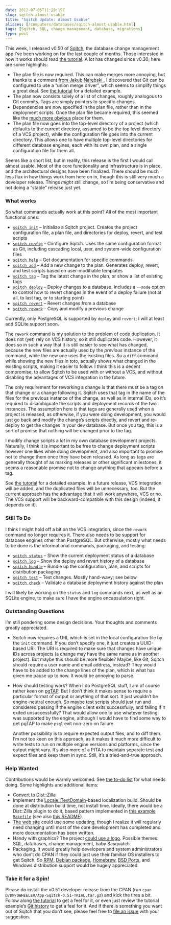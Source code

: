 ```yaml
--- 
date: 2012-07-05T11:29:19Z
slug: sqitch-almost-usable
title: "Sqitch Update: Almost Usable"
aliases: [/computers/databases/sqitch-almost-usable.html]
tags: [Sqitch, SQL, change management, database, migrations]
type: post
---
```


<p>This week, I released v0.50 of <a href="http://sqitch.org/">Sqitch</a>, the database change management app I’ve been working on for the last couple of months. Those interested in how it works should read <a href="https://github.com/theory/sqitch/blob/master/lib/sqitchtutorial.pod">the tutorial</a>. A lot has changed since v0.30; here are some highlights:</p>

<ul>
<li>The plan file is now required. This can make merges more annoying, but thanks to a comment <a href="/computers/databases/sqitch-dependencies.html#comment-538970287">from Jakub Narębski </a>, I discovered that Git can be configured to use a “union merge driver”, which seems to simplify things a great deal. See <a href="https://github.com/theory/sqitch/blob/master/lib/sqitchtutorial.pod#emergency">the tutorial</a> for a detailed example.</li>
<li>The plan now consists solely of a list of
changes, roughly analogous to Git commits. Tags are simply pointers to specific changes.</li>
<li>Dependencies are now specified in the plan file, rather than in the deployment scripts. Once the plan file became required, this seemed like the <a href="/computers/databases/sqitch-dependencies.html">much more obvious</a> place for them.</li>
<li>The plan file now goes into the top-level directory of a project (which defaults to the current directory, assumed to be the top level directory of a VCS project), while the configuration file goes into the current directory. This allows one to have multiple top-level directories for different database engines, each with its own plan, and a single configuration file for them all.</li>
</ul>


<p>Seems like a short list, but in reality, this release is the first I would call almost usable. Most of the core functionality and infrastructure is in place, and the architectural designs have been finalized. There should be much less flux in how things work from here on in, though this is still very much a developer release. Things <em>might</em> still change, so I’m being conservative and not doing a “stable” release just yet.</p>

<h3>What works</h3>

<p>So what commands actually work at this point? All of the most important functional ones:</p>

<ul>
<li><a href="https://github.com/theory/sqitch/blob/master/lib/sqitch-init.pod"><code>sqitch init</code></a> – Initialize a Sqitch project. Creates the project configuration file, a plan file, and directories for deploy, revert, and test scripts</li>
<li><a href="https://github.com/theory/sqitch/blob/master/lib/sqitch-config.pod"><code>sqitch config</code></a> – Configure Sqitch. Uses the same configuration format as Git, including cascading local, user, and system-wide configuration files</li>
<li><a href="https://github.com/theory/sqitch/blob/master/lib/sqitch-help.pod"><code>sqitch help</code></a> – Get documentation for specific commands</li>
<li><a href="https://github.com/theory/sqitch/blob/master/lib/sqitch-add.pod"><code>sqitch add</code></a> – Add a new change to the plan. Generates deploy, revert, and test scripts based on user-modifiable templates</li>
<li><a href="https://github.com/theory/sqitch/blob/master/lib/sqitch-tag.pod"><code>sqitch tag</code></a> – Tag the latest change in the plan, or show a list of existing tags</li>
<li><a href="https://github.com/theory/sqitch/blob/master/lib/sqitch-deploy.pod"><code>sqitch deploy</code></a> – Deploy changes to a database. Includes a <code>--mode</code> option to control how to revert changes in the event of a deploy failure (not at all, to last tag, or to starting point)</li>
<li><a href="https://github.com/theory/sqitch/blob/master/lib/sqitch-revert.pod"><code>sqitch revert</code></a> – Revert changes from a database</li>
<li><a href="https://github.com/theory/sqitch/blob/master/lib/sqitch-rework.pod"><code>sqitch rework</code></a> – Copy and modify a previous change</li>
</ul>


<p>Currently, only PostgreSQL is supported by <code>deploy</code> and <code>revert</code>; I will at least add SQLite support soon.</p>

<p>The <code>rework</code> command is my solution to the problem of code duplication. It does not (yet) rely on VCS history, so it still duplicates code. However, it does so in such a way that it is still easier to see what has changed, because the new files are actually used by the <em>previous</em> instance of the command, while the new one uses the existing files. So a <code>diff</code> command, while showing the new files in toto, actually shows what changed in the existing scripts, making it easier to follow. I think this is a decent compromise, to allow Sqitch to be used with or without a VCS, and without disabling the advantages of VCS integration in the future.</p>

<p>The only requirement for reworking a change is that there must be a tag on that change or a change following it. Sqitch uses that tag in the name of the files for the previous instance of the change, as well as in internal IDs, so it’s required to disambiguate the scripts and deployment records of the two instances. The assumption here is that tags are generally used when a project is released, as otherwise, if you were doing development, you would just go back and modify the change’s scripts directly, and revert and re-deploy to get the changes in your dev database. But once you tag, this is a sort of promise that nothing will be changed prior to the tag.</p>

<p>I modify change scripts a <em>lot</em> in my own database development projects. Naturally, I think it is important to be free to change deployment scripts however one likes while doing development, and also important to promise not to change them once they have been released. As long as tags are generally thought of as marking releases or other significant milestones, it seems a reasonable promise not to change anything that appears before a tag.</p>

<p>See <a href="https://github.com/theory/sqitch/blob/master/lib/sqitchtutorial.pod#in-place-changes">the tutorial</a> for a detailed example. In a future release, VCS integration will be added, and the duplicated files will be unnecessary, too. But the current approach has the advantage that it will work anywhere, VCS or no. The VCS support will be backward-compatible with this design (indeed, it depends on it).</p>

<h3>Still To Do</h3>

<p>I think I might hold off a bit on the VCS integration, since the <code>rework</code> command no longer requires it. There also needs to be support for database engines other than PostgreSQL. But otherwise, mostly what needs to be done is the informational commands, packaging, and testing:</p>

<ul>
<li><a href="https://github.com/theory/sqitch/issues/11"><code>sqitch status</code></a> – Show the current deployment status of a database</li>
<li><a href="https://github.com/theory/sqitch/issues/12"><code>sqitch log</code></a> – Show the deploy and revert history of a database</li>
<li><a href="https://github.com/theory/sqitch/issues/14"><code>sqitch bundle</code></a> – Bundle up the configuration, plan, and scripts for distribution packaging</li>
<li><a href="https://github.com/theory/sqitch/issues/15"><code>sqitch test</code></a> – Test changes. Mostly hand-wavy; see below</li>
<li><a href="https://github.com/theory/sqitch/issues/13"><code>sqitch check</code></a> – Validate a database deployment history against the plan</li>
</ul>


<p>I will likely be working on the <code>status</code> and <code>log</code> commands next, as well as an SQLite engine, to make sure I have the engine encapsulation right.</p>

<h3>Outstanding Questions</h3>

<p>I’m still pondering some design decisions. Your thoughts and comments greatly appreciated.</p>

<ul>
<li><p>Sqitch now requires a URI, which is set in the local configuration file by the <code>init</code> command. If you don’t specify one, it just creates a UUID-based URI. The URI is required to make sure that changes have unique IDs across projects (a change may have the same name as in another project). But maybe this should be more flexible? Maybe, like Git, Sqitch should require a user name and email address, instead? They would have to be added to the change lines of the plan, which is what has given me pause up to now. It would be annoying to parse.</p></li>
<li><p>How should testing work? When I do PostgreSQL stuff, I am of course rather keen on <a href="http://pgtap.org/">pgTAP</a>. But I don’t think it makes sense to require a particular format of output or anything of that sort. It just wouldn’t be engine-neutral enough. So maybe test scripts should just run and considered passing if the engine client exits successfully, and failing if it exited unsuccessfully? That would allow one to use whatever testing was supported by the engine, although I would have to find some way to get pgTAP to make <code>psql</code> exit non-zero on failure.</p>

<p>Another possibility is to require expected output files, and to diff them. I’m not too keen on this approach, as it makes it much more difficult to write tests to run on multiple engine versions and platforms, since the output might vary. It’s also more of a PITA to maintain separate test and expect files and keep them in sync. Still, it’s a tried-and-true approach.</p></li>
</ul>


<h3>Help Wanted</h3>

<p>Contributions would be warmly welcomed. See <a href="https://github.com/theory/sqitch/issues?labels=todo&amp;page=1&amp;state=open">the to-do list</a> for what needs doing. Some highlights and additional items:</p>

<ul>
<li><a href="https://github.com/theory/sqitch/issues/17">Convert to Dist::Zilla</a></li>
<li>Implement the <a href="http://metacpan.org/module/Locale::TextDomain">Locale::TextDomain</a>-based localization build. Should be done at distribution build time, not install time. Ideally, there would be a Dist::Zilla plugin to do it, based pattern implemented in <a href="https://metacpan.org/source/GUIDO/libintl-perl-1.20/sample/simplecal/po/Makefile">this example <code>Makefile</code></a> (see also <a href="https://metacpan.org/source/GUIDO/libintl-perl-1.20/sample/README">this README</a>).</li>
<li><a href="http://sqitch.org/">The web site</a> could use some updating, though I realize it will regularly need changing until most of the core development has completed and more documentation has been written.</li>
<li>Handy with graphics? The project <a href="https://twitter.com/theory/statuses/197383050680745984">could use a logo</a>. Possible themes: SQL, databases, change management, baby Sasquatch.</li>
<li>Packaging. It would greatly help developers and system administrators who don’t do CPAN if they could just use their familiar OS installers to get Sqitch. So <a href="https://en.wikipedia.org/wiki/RPM_Package_Manager">RPM</a>, <a href="http://www.debian.org/doc/manuals/debian-reference/ch02">Debian package</a>, <a href="http://mxcl.github.com/homebrew/">Homebrew</a>, <a href="https://en.wikipedia.org/wiki/FreeBSD_Ports">BSD Ports</a>, and Windows distribution support would be hugely appreciated.</li>
</ul>


<h3>Take it for a Spin!</h3>

<p>Please do install the v0.51 developer release from the CPAN (run <code>cpan D/DW/DWHEELER/App-Sqitch-0.51-TRIAL.tar.gz</code>) and kick the tires a bit. Follow along <a href="https://github.com/theory/sqitch/blob/master/lib/sqitchtutorial.pod">the tutorial</a> to get a feel for it, or even just review the tutorial example’s <a href="https://github.com/theory/sqitch-intro/commits/master">Git history</a> to get a feel for it. And if there is something you want out of Sqitch that you don’t see, please feel free to <a href="https://github.com/theory/sqitch/issues">file an issue</a> with your suggestion.</p>
